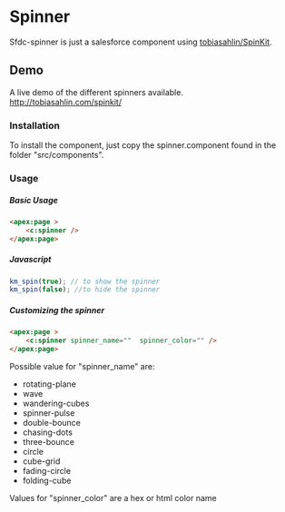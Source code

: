 # Spinner

Sfdc-spinner is just a salesforce component using [tobiasahlin/SpinKit].

## Demo
A live demo of the different spinners available.
http://tobiasahlin.com/spinkit/

### Installation

To install the component, just copy the spinner.component found in the folder "src/components".

### Usage

##### Basic Usage
```html
<apex:page >
    <c:spinner />
</apex:page>
```
##### Javascript
```javascript
km_spin(true); // to show the spinner
km_spin(false); //to hide the spinner
````
##### Customizing the spinner
```html
<apex:page >
    <c:spinner spinner_name=""  spinner_color="" />
</apex:page>
```
Possible value for "spinner_name" are:
- rotating-plane
- wave
- wandering-cubes
- spinner-pulse
- double-bounce
- chasing-dots
- three-bounce
- circle
- cube-grid
- fading-circle
- folding-cube

Values for "spinner_color" are a hex or html color name

[tobiasahlin/SpinKit]: <https://github.com/tobiasahlin/SpinKit>



